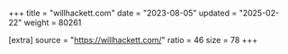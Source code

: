 +++
title = "willhackett.com"
date = "2023-08-05"
updated = "2025-02-22"
weight = 80261

[extra]
source = "https://willhackett.com/"
ratio = 46
size = 78
+++
